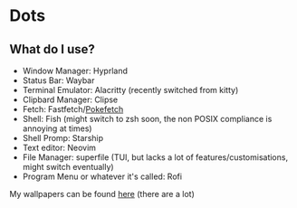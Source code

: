 # Dots

## What do I use?

- Window Manager: Hyprland
- Status Bar: Waybar
- Terminal Emulator: Alacritty (recently switched from kitty)
- Clipbard Manager: Clipse
- Fetch: Fastfetch/[Pokefetch](./.config/my-scripts/pokefetch.sh)
- Shell: Fish (might switch to zsh soon, the non POSIX compliance is annoying at times)
- Shell Promp: Starship
- Text editor: Neovim
- File Manager: superfile (TUI, but lacks a lot of features/customisations, might switch eventually)
- Program Menu or whatever it's called: Rofi

My wallpapers can be found [here](https://github.com/Majestic9169/wallpapers) (there are a lot)
